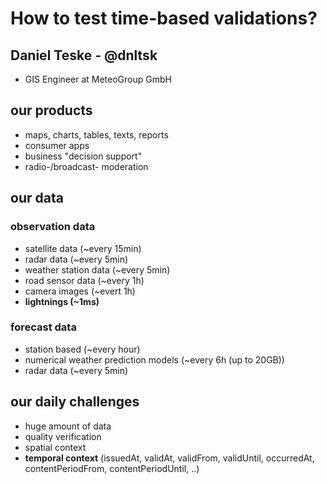 # How to test time-based validations?

## Daniel Teske - @dnltsk

* GIS Engineer at MeteoGroup GmbH

## our products

* maps, charts, tables, texts, reports
* consumer apps
* business "decision support"
* radio-/broadcast- moderation

## our data

### observation data

* satellite data (~every 15min)
* radar data (~every 5min)
* weather station data (~every 5min)
* road sensor data (~every 1h)
* camera images (~evert 1h)
* **lightnings (~1ms)**

### forecast data

* station based (~every hour)
* numerical weather prediction models (~every 6h (up to 20GB))
* radar data (~every 5min)

## our daily challenges

* huge amount of data
* quality verification
* spatial context
* **temporal context** (issuedAt, validAt, validFrom, validUntil, occurredAt, contentPeriodFrom, contentPeriodUntil, ..)